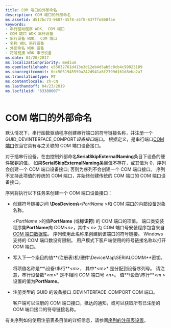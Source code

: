 ```yaml
---
title: COM 端口的外部命名
description: COM 端口的外部命名
ms.assetid: d517bc73-9687-45f8-a5f8-837ffe868fae
keywords:
- 串行驱动程序 WDK、 COM 端口
- COM 端口 WDK 串行设备
- 串行设备 WDK、 COM 端口
- 名称 WDL 串行设备
- 外部命名 WDK 设备
- 符号链接 WDK 串行设备
ms.date: 04/20/2017
ms.localizationpriority: medium
ms.openlocfilehash: e55032761d413e3d12eb4d5ab5c0cb4c99023189
ms.sourcegitcommit: 0cc5051945559a242d941a6f2799d161d8eba2a7
ms.translationtype: MT
ms.contentlocale: zh-CN
ms.lasthandoff: 04/23/2019
ms.locfileid: "63380007"
---
```

# <a name="external-naming-of-com-ports"></a>COM 端口的外部命名





默认情况下，串行函数驱动程序创建串行端口的符号链接名称，并注册一个 GUID\_DEVINTERFACE\_COMPORT*设备接口*端口。 根据定义，是串行端口[COM 端口](configuration-of-com-ports.md)仅当它具有与之关联的 COM 端口设备接口。

对于插串行设备，在由控制外部命名**SerialSkipExternalNaming**条目下设备的硬件密钥的值。 如果**SerialSkipExternalNaming**条目值不存在，或其值为 0，序列会创建一个 COM 端口设备接口; 否则为序列不会创建一个 COM 端口接口。 序列不支持此项值的传统的 COM 端口，并始终创建传统的 COM 端口的 COM 端口设备接口。

序列将执行以下任务来创建一个 COM 端口设备接口：

- 创建符号链接之间 **\\DosDevices\\**&lt;*PortName* &gt;和 COM 端口的内部设备对象名称。

  &lt;*PortName* &gt;的值**PortName** (或**标识符**) 的 COM 端口的项值。 端口类安装程序集**PortName**向 COM<em>&lt;n&gt;</em>，其中&lt; *n&gt;* 为 COM 端口号安装程序包含来自[COM 端口数据库](com-port-database.md)。 序列使用此名称来创建到该端口的符号链接。 Windows 支持的 COM 端口数没有限制。 用户模式下客户端使用的符号链接名称以打开 COM 端口。

- 写入下一个条目的值**\\注册表\\机\\硬件\\DeviceMap\\SERIALCOMM**密钥。

  将项值名称是**\\设备\\串行**&lt;*m&gt;，* 其中*&lt;m&gt;* 是分配到设备序列号。 请注意，串行设备数*&lt;m&gt;* 是不相同 COM 端口号 *&lt;n&gt;*。 值**\\设备\\串行**&lt;*m* &gt;设置的值为**PortName**。

- 注册类型的 GUID 的设备接口\_DEVINTERFACE\_COMPORT COM 端口。

  客户端可以注册的 COM 端口接口，抵达的通知，或可以获取所有已注册的 COM 端口接口的符号链接名称。

有关序列如何使用注册表条目值的详细信息，请参阅[序列的注册表设置](registry-settings-for-serial.md)。

 

 




